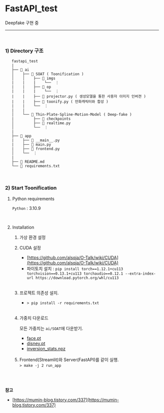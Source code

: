# FastAPI_test

Deepfake 구현 중

---

<br/>

### 1) Directory 구조
```shell
   fastapi_test
   |
   ├── 📁 ai
   │    ├── 📁 SOAT ( Toonification )
   │    │    ├── 📁 imgs
   |    |    |    └──  ⋮  
   |    |    ├── 📁 op
   |    |    |    └──  ⋮
   |    |    ├── 💾 projector.py ( 생성모델을 통한 사용자 이미지 인버젼 )
   |    |    ├── 💾 toonify.py ( 만화캐릭터와 합성 )
   |    |    └──  ⋮
   |    |
   │    └── 📁 Thin-Plate-Spline-Motion-Model ( Deep-fake )
   |         ├── 📁 checkpoints
   │         ├── 💾 realtime.py
   │         └──  ⋮ 
   |
   ├── 📁 app
   |    ├── 💾 __main__.py
   |    ├── 💾 main.py
   |    ├── 💾 frontend.py
   │    └──  ⋮
   |
   ├── 💾 README.md
   └── 💾 requirements.txt

```
<br/>

### 2) Start Toonification


1. Python requirements  

    `Python` : 3.10.9

    <br/>

2. Installation  

    1. 가상 환경 설정  

    2. CUDA 설정  

        * [https://github.com/alsqja/O-Talk/wiki/CUDA](https://github.com/alsqja/O-Talk/wiki/CUDA)
        * 파이토치 설치 : `pip install torch==1.12.1+cu113 torchvision==0.13.1+cu113 torchaudio==0.12.1 --extra-index-url https://download.pytorch.org/whl/cu113`
    
    <br/>

    3. 프로젝트 의존성 설치.  
    
        * ```> pip install -r requirements.txt```
    
    <br/>

    4. 가중치 다운로드  

        모든 가중치는 `ai/SOAT`에 다운받기.
        * [face.pt](https://drive.google.com/file/d/1BmhpJkpunxGUFvJD4SefC6oNBswc9-TH/view?usp=sharing)
        * [disney.pt](https://drive.google.com/file/d/1ypADNNH0gTiPG-iJItapkqdBAIKNybtc/view?usp=sharing)
        * [inversion_stats.npz](https://drive.google.com/file/d/1dNXXFIn9-VRy1MyOe95hZxLEFdA5J8Rf/view?usp=sharing)

    <br/>

    5. Frontend(Streamlit)와 Server(FastAPI)를 같이 실행.  
    ```> make -j 2 run_app```

<br/>
<br/>





**참고**
* [https://mumin-blog.tistory.com/337](https://mumin-blog.tistory.com/337)
